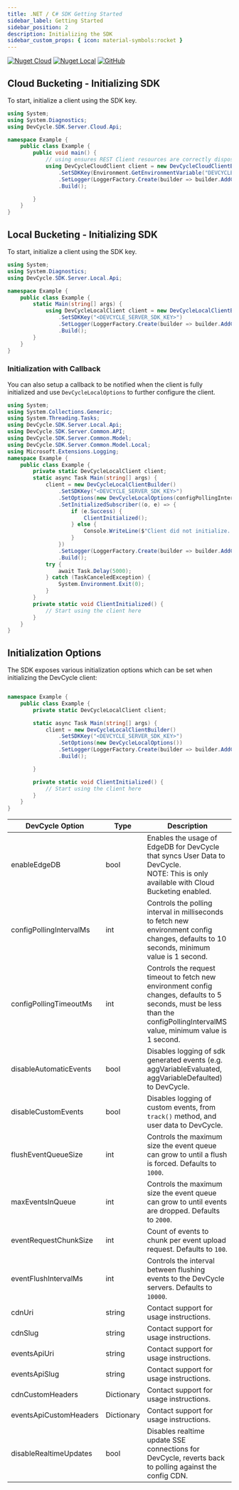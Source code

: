 ```yaml
---
title: .NET / C# SDK Getting Started
sidebar_label: Getting Started
sidebar_position: 2
description: Initializing the SDK
sidebar_custom_props: { icon: material-symbols:rocket }
---
```


[![Nuget Cloud](https://badgen.net/nuget/v/DevCycle.SDK.Server.Cloud)](https://www.nuget.org/packages/DevCycle.SDK.Server.Cloud/)
[![Nuget Local](https://badgen.net/nuget/v/DevCycle.SDK.Server.Cloud)](https://www.nuget.org/packages/DevCycle.SDK.Server.Local/)
[![GitHub](https://img.shields.io/github/stars/devcyclehq/dotnet-server-sdk.svg?style=social&label=Star&maxAge=2592000)](https://github.com/DevCycleHQ/dotnet-server-sdk)

## Cloud Bucketing - Initializing SDK

To start, initialize a client using the SDK key.

```csharp
using System;
using System.Diagnostics;
using DevCycle.SDK.Server.Cloud.Api;

namespace Example {
    public class Example {
        public void main() {
            // using ensures REST Client resources are correctly disposed once no longer required.
            using DevCycleCloudClient client = new DevCycleCloudClientBuilder()
                .SetSDKKey(Environment.GetEnvironmentVariable("DEVCYCLE_SERVER_SDK_KEY"))
                .SetLogger(LoggerFactory.Create(builder => builder.AddConsole()))
                .Build();

        }
    }
}
```

## Local Bucketing - Initializing SDK
[//]: # 'wizard-initialize-start'

To start, initialize a client using the SDK key.

```csharp
using System;
using System.Diagnostics;
using DevCycle.SDK.Server.Local.Api;

namespace Example {
    public class Example {
        static Main(string[] args) {
            using DevCycleLocalClient client = new DevCycleLocalClientBuilder()
                .SetSDKKey("<DEVCYCLE_SERVER_SDK_KEY>")
                .SetLogger(LoggerFactory.Create(builder => builder.AddConsole()))
                .Build();
        }
    }
}
```
[//]: # 'wizard-initialize-end'

### Initialization with Callback
You can also setup a callback to be notified when the client is fully initialized and use `DevCycleLocalOptions` to further configure the client.

```csharp
using System;
using System.Collections.Generic;
using System.Threading.Tasks;
using DevCycle.SDK.Server.Local.Api;
using DevCycle.SDK.Server.Common.API;
using DevCycle.SDK.Server.Common.Model;
using DevCycle.SDK.Server.Common.Model.Local;
using Microsoft.Extensions.Logging;
namespace Example {
    public class Example {
        private static DevCycleLocalClient client;
        static async Task Main(string[] args) {
            client = new DevCycleLocalClientBuilder()
                .SetSDKKey("<DEVCYCLE_SERVER_SDK_KEY>")
                .SetOptions(new DevCycleLocalOptions(configPollingIntervalMs: 60000, eventFlushIntervalMs: 60000))
                .SetInitializedSubscriber((o, e) => {
                    if (e.Success) {
                        ClientInitialized();
                    } else {
                        Console.WriteLine($"Client did not initialize. Errors: {e.Errors}");
                    }
                })
                .SetLogger(LoggerFactory.Create(builder => builder.AddConsole()))
                .Build();
            try {
                await Task.Delay(5000);
            } catch (TaskCanceledException) {
                System.Environment.Exit(0);
            }
        }
        private static void ClientInitialized() {
            // Start using the client here
        }
    }
}
```

## Initialization Options

The SDK exposes various initialization options which can be set when initializing the DevCycle client:

```csharp

namespace Example {
    public class Example {
        private static DevCycleLocalClient client;

        static async Task Main(string[] args) {
            client = new DevCycleLocalClientBuilder()
                .SetSDKKey("<DEVCYCLE_SERVER_SDK_KEY>")
                .SetOptions(new DevCycleLocalOptions())
                .SetLogger(LoggerFactory.Create(builder => builder.AddConsole()))
                .Build();

        }

        private static void ClientInitialized() {
            // Start using the client here
        }
    }
}
```

| DevCycle Option         | Type       | Description                                                                                                                                                                  |
| ----------------------- | ---------- | ---------------------------------------------------------------------------------------------------------------------------------------------------------------------------- |
| enableEdgeDB            | bool       | Enables the usage of EdgeDB for DevCycle that syncs User Data to DevCycle. <br />NOTE: This is only available with Cloud Bucketing enabled.                                  |
| configPollingIntervalMs | int        | Controls the polling interval in milliseconds to fetch new environment config changes, defaults to 10 seconds, minimum value is 1 second.                                    |
| configPollingTimeoutMs  | int        | Controls the request timeout to fetch new environment config changes, defaults to 5 seconds, must be less than the configPollingIntervalMS value, minimum value is 1 second. |
| disableAutomaticEvents  | bool       | Disables logging of sdk generated events (e.g. aggVariableEvaluated, aggVariableDefaulted) to DevCycle.                                                                      |
| disableCustomEvents     | bool       | Disables logging of custom events, from `track()` method, and user data to DevCycle.                                                                                         |
| flushEventQueueSize     | int        | Controls the maximum size the event queue can grow to until a flush is forced. Defaults to `1000`.                                                                           |
| maxEventsInQueue        | int        | Controls the maximum size the event queue can grow to until events are dropped. Defaults to `2000`.                                                                          |
| eventRequestChunkSize   | int        | Count of events to chunk per event upload request. Defaults to `100`.                                                                                                        |
| eventFlushIntervalMs    | int        | Controls the interval between flushing events to the DevCycle servers. Defaults to `10000`.                                                                                  |
| cdnUri                  | string     | Contact support for usage instructions.                                                                                                                                      |
| cdnSlug                 | string     | Contact support for usage instructions.                                                                                                                                      |
| eventsApiUri            | string     | Contact support for usage instructions.                                                                                                                                      |
| eventsApiSlug           | string     | Contact support for usage instructions.                                                                                                                                      |
| cdnCustomHeaders        | Dictionary | Contact support for usage instructions.                                                                                                                                      |
| eventsApiCustomHeaders  | Dictionary | Contact support for usage instructions.                                                                                                                                      |
| disableRealtimeUpdates  | bool       | Disables realtime update SSE connections for DevCycle, reverts back to polling against the config CDN.                                                                       |
